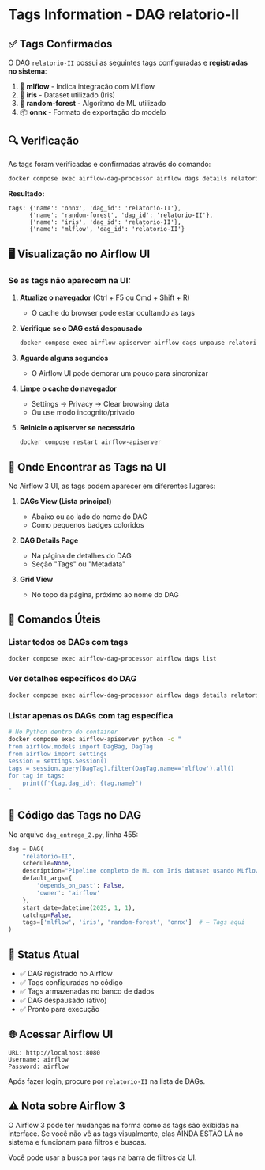 # Tags Information - DAG relatorio-II

## ✅ Tags Confirmados

O DAG `relatorio-II` possui as seguintes tags configuradas e **registradas no sistema**:

1. 🔵 **mlflow** - Indica integração com MLflow
2. 🌸 **iris** - Dataset utilizado (Iris)
3. 🌲 **random-forest** - Algoritmo de ML utilizado
4. 📦 **onnx** - Formato de exportação do modelo

## 🔍 Verificação

As tags foram verificadas e confirmadas através do comando:

```bash
docker compose exec airflow-dag-processor airflow dags details relatorio-II
```

**Resultado:**
```
tags: {'name': 'onnx', 'dag_id': 'relatorio-II'},
      {'name': 'random-forest', 'dag_id': 'relatorio-II'},
      {'name': 'iris', 'dag_id': 'relatorio-II'},
      {'name': 'mlflow', 'dag_id': 'relatorio-II'}
```

## 🖥️ Visualização no Airflow UI

### Se as tags não aparecem na UI:

1. **Atualize o navegador** (Ctrl + F5 ou Cmd + Shift + R)
   - O cache do browser pode estar ocultando as tags

2. **Verifique se o DAG está despausado**
   ```bash
   docker compose exec airflow-apiserver airflow dags unpause relatorio-II
   ```

3. **Aguarde alguns segundos**
   - O Airflow UI pode demorar um pouco para sincronizar

4. **Limpe o cache do navegador**
   - Settings → Privacy → Clear browsing data
   - Ou use modo incognito/privado

5. **Reinicie o apiserver se necessário**
   ```bash
   docker compose restart airflow-apiserver
   ```

## 📍 Onde Encontrar as Tags na UI

No Airflow 3 UI, as tags podem aparecer em diferentes lugares:

1. **DAGs View (Lista principal)**
   - Abaixo ou ao lado do nome do DAG
   - Como pequenos badges coloridos

2. **DAG Details Page**
   - Na página de detalhes do DAG
   - Seção "Tags" ou "Metadata"

3. **Grid View**
   - No topo da página, próximo ao nome do DAG

## 🔧 Comandos Úteis

### Listar todos os DAGs com tags
```bash
docker compose exec airflow-dag-processor airflow dags list
```

### Ver detalhes específicos do DAG
```bash
docker compose exec airflow-dag-processor airflow dags details relatorio-II
```

### Listar apenas os DAGs com tag específica
```bash
# No Python dentro do container
docker compose exec airflow-apiserver python -c "
from airflow.models import DagBag, DagTag
from airflow import settings
session = settings.Session()
tags = session.query(DagTag).filter(DagTag.name=='mlflow').all()
for tag in tags:
    print(f'{tag.dag_id}: {tag.name}')
"
```

## 📝 Código das Tags no DAG

No arquivo `dag_entrega_2.py`, linha 455:

```python
dag = DAG(
    "relatorio-II",
    schedule=None,
    description="Pipeline completo de ML com Iris dataset usando MLflow e ONNX",
    default_args={
        'depends_on_past': False,
        'owner': 'airflow'
    },
    start_date=datetime(2025, 1, 1),
    catchup=False,
    tags=['mlflow', 'iris', 'random-forest', 'onnx']  # ← Tags aqui
)
```

## 🎯 Status Atual

- ✅ DAG registrado no Airflow
- ✅ Tags configuradas no código
- ✅ Tags armazenadas no banco de dados
- ✅ DAG despausado (ativo)
- ✅ Pronto para execução

## 🌐 Acessar Airflow UI

```
URL: http://localhost:8080
Username: airflow
Password: airflow
```

Após fazer login, procure por `relatorio-II` na lista de DAGs.

## ⚠️ Nota sobre Airflow 3

O Airflow 3 pode ter mudanças na forma como as tags são exibidas na interface. 
Se você não vê as tags visualmente, elas AINDA ESTÃO LÁ no sistema e funcionam 
para filtros e buscas.

Você pode usar a busca por tags na barra de filtros da UI.
